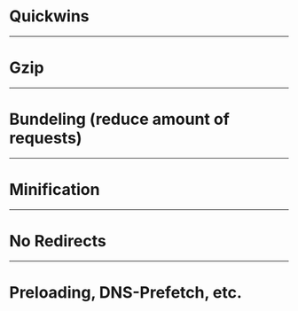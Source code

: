 # Quickwins

---

# Gzip

---

# Bundeling (reduce amount of requests)

---

# Minification

---

# No Redirects

---

# Preloading, DNS-Prefetch, etc.